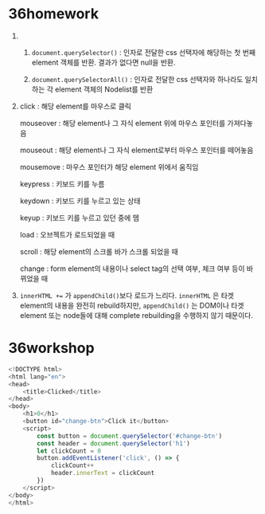 # 36homework

1. 1) `document.querySelector()` : 인자로 전달한 css 선택자에 해당하는 첫 번째 element 객체를 반환. 결과가 없다면 null을 반환.

   2) `document.querySelectorAll()` : 인자로 전달한 css 선택자와 하나라도 일치하는 각 element 객체의 Nodelist를 반환
   
2. click : 해당 element를 마우스로 클릭

   mouseover : 해당 element나 그 자식 element 위에 마우스 포인터를 가져다놓음

   mouseout : 해당 element나 그 자식 element로부터 마우스 포인터를 떼어놓음

   mousemove : 마우스 포인터가 해당 element 위에서 움직임

   keypress : 키보드 키를 누름

   keydown : 키보드 키를 누르고 있는 상태

   keyup : 키보드 키를 누르고 있던 중에 뗌

   load : 오브젝트가 로드되었을 때

   scroll : 해당 element의 스크롤 바가 스크롤 되었을 때

   change : form element의 내용이나 select tag의 선택 여부, 체크 여부 등이 바뀌었을 때

3. `innerHTML +=` 가 `appendChild()`보다 로드가 느리다. `innerHTML` 은 타겟 element의 내용을 완전히 rebuild하지만, `appendChild()` 는 DOM이나 타겟 element 또는 node들에 대해 complete rebuilding을 수행하지 않기 때문이다.



# 36workshop

```js
<!DOCTYPE html>
<html lang="en">
<head>
    <title>Clicked</title>
</head>
<body>
    <h1>0</h1>
    <button id="change-btn">Click it</button>
    <script>
        const button = document.querySelector('#change-btn')
        const header = document.querySelector('h1')
        let clickCount = 0
        button.addEventListener('click', () => {
            clickCount++
            header.innerText = clickCount
        })
    </script>
</body>
</html>
```













